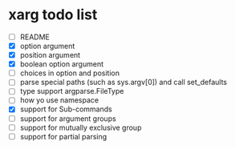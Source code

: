 xarg todo list
==============

* [ ] README
* [x] option argument
* [x] position argument
* [x] boolean option argument
* [ ] choices in option and position
* [ ] parse special paths (such as sys.argv[0]) and call set_defaults
* [ ] type support argparse.FileType
* [ ] how yo use namespace
* [x] support for Sub-commands
* [ ] support for argument groups
* [ ] support for mutually exclusive group
* [ ] support for partial parsing
